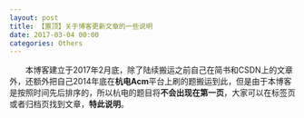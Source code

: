 ```yaml
---
layout: post
title: 【置顶】关于博客更新文章的一些说明
date: 2017-03-04 00:00
categories: Others
---
```

　　本博客建立于2017年2月底，除了陆续搬运之前自己在简书和CSDN上的文章外，还额外把自己2014年底在**杭电Acm**平台上刷的题搬运到此，但是由于本博客是按照时间先后排序的，所以杭电的题目将**不会出现在第一页**，大家可以在标签页或者归档页找到文章，**特此说明**。
